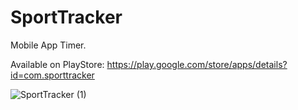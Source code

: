 # SportTracker
Mobile App Timer.

Available on PlayStore: https://play.google.com/store/apps/details?id=com.sporttracker

![SportTracker (1)](https://user-images.githubusercontent.com/65629544/227949223-816154e2-ca98-4dc6-9f08-7162b5880485.png)
